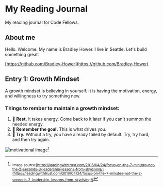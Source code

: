# My Reading Journal
My reading journal for Code Fellows.
## About me
Hello. Welcome. My name is Bradley Hower. I live in Seattle. Let's build something great. 

[https://github.com/Bradley-Hower](https://github.com/Bradley-Hower)


<!-- Entry 1:  Growth Mindset - Created 2023/07/18, Modified 2023/07/18 -->
## Entry 1: Growth Mindset 
A growth mindset is believing in yourself. It is having the motivation, energy, and willingness to try something new. 

### Things to rember to maintain a growth mindset:
1. :sleeping_bed: **Rest.** It takes energy. Come back to it later if you can't summon the needed energy.
2. :checkered_flag: **Remember the goal.** This is what drives you.
3. :hammer: **Try.** Without a try, you have already failed by default. Try, try hard, and then try again.

![motivational image](https://github.com/Bradley-Hower/reading-notes/assets/139923955/4bdc9674-e751-466d-9800-4dbd09b11197)[^1]

[^1]: <sub>Image source:[https://leadingwithtrust.com/2016/04/24/focus-on-the-7-minutes-not-the-2-seconds-3-leadership-lessons-from-skydiving/](https://leadingwithtrust.com/2016/04/24/focus-on-the-7-minutes-not-the-2-seconds-3-leadership-lessons-from-skydiving/)</sub> 

